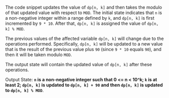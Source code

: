 The code snippet updates the value of `dp[n, k]` and then takes the modulo of that updated value with respect to `MOD`. The initial state indicates that `n` is a non-negative integer within a range defined by `k`, and `dp[n, k]` is first incremented by `9 * 10`. After that, `dp[n, k]` is assigned the value of `dp[n, k] % MOD`.

The previous values of the affected variable `dp[n, k]` will change due to the operations performed. Specifically, `dp[n, k]` will be updated to a new value that is the result of the previous value plus `90` (since `9 * 10` equals `90`), and then it will be taken modulo `MOD`.

The output state will contain the updated value of `dp[n, k]` after these operations.

Output State: **`n` is a non-negative integer such that 0 <= n < 10^k; `k` is at least 2; `dp[n, k]` is updated to `dp[n, k] + 90` and then `dp[n, k]` is updated to `dp[n, k] % MOD`**.